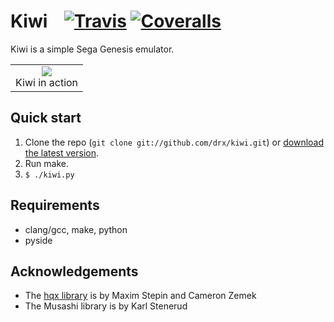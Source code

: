 # Kiwi&nbsp;&nbsp;&nbsp;&nbsp;[![Travis](https://img.shields.io/travis/drx/kiwi.svg)](https://travis-ci.org/drx/kiwi) [![Coveralls](https://img.shields.io/coveralls/drx/kiwi.svg)](https://coveralls.io/github/drx/kiwi)



Kiwi is a simple Sega Genesis emulator.

<table><tr><td align="center"><img src="/images/kiwi.gif?raw=true"><br>Kiwi in action</td></tr></table>

## Quick start

1. Clone the repo (`git clone git://github.com/drx/kiwi.git`) or [download the latest version](https://github.com/drx/kiwi/zipball/master).
2. Run make.
3. `$ ./kiwi.py`

## Requirements

* clang/gcc, make, python
* pyside

## Acknowledgements

* The [hqx library](http://code.google.com/p/hqx/) is by Maxim Stepin and Cameron Zemek
* The Musashi library is by Karl Stenerud
